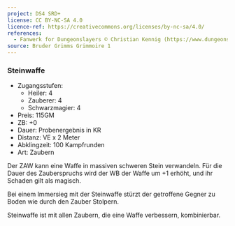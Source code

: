 ```yaml
---
project: DS4 SRD+
license: CC BY-NC-SA 4.0
licence-ref: https://creativecommons.org/licenses/by-nc-sa/4.0/
references: 
  - Fanwerk for Dungeonslayers © Christian Kennig (https://www.dungeonslayers.net/)
source: Bruder Grimms Grimmoire 1
---
```


### Steinwaffe

- Zugangsstufen:
  - Heiler: 4
  - Zauberer: 4
  - Schwarzmagier: 4
- Preis: 115GM
- ZB: +0
- Dauer: Probenergebnis in KR
- Distanz: VE x 2 Meter
- Abklingzeit: 100 Kampfrunden
- Art: Zaubern

Der ZAW kann eine Waffe in massiven schweren Stein verwandeln. Für die Dauer des Zauberspruchs wird der WB der Waffe um +1 erhöht, und ihr Schaden gilt als magisch.

Bei einem Immersieg mit der Steinwaffe stürzt der getroffene Gegner zu Boden wie durch den Zauber Stolpern.

Steinwaffe ist mit allen Zaubern, die eine Waffe verbessern, kombinierbar.

